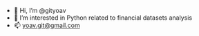 - 👋 Hi, I’m @gityoav
- 👀 I’m interested in Python related to financial datasets analysis
- 📫 yoav.git@gmail.com

<!---
gityoav/gityoav is a ✨ special ✨ repository because its `README.md` (this file) appears on your GitHub profile.
You can click the Preview link to take a look at your changes.
--->
